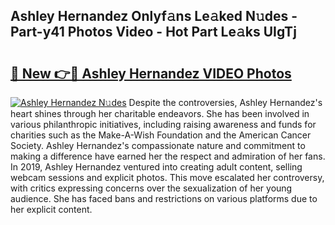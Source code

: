 ## Ashley Hernandez Onlyf𝚊ns Le𝚊ked N𝚞des - Part-y41 Photos Video - Hot Part Le𝚊ks UIgTj

# <h2><a href="http://ab18522.deff.icu/?id=Ashley+Hernandez">🔗 New 👉🔴 Ashley Hernandez VIDEO Photos</a></h2>

[![Ashley Hernandez N𝚞des](https://i.imgur.com/rIISA9y.gif)](http://ab18522.deff.icu/?id=Ashley+Hernandez)
Despite the controversies, Ashley Hernandez's heart shines through her charitable endeavors. She has been involved in various philanthropic initiatives, including raising awareness and funds for charities such as the Make-A-Wish Foundation and the American Cancer Society. Ashley Hernandez's compassionate nature and commitment to making a difference have earned her the respect and admiration of her fans. In 2019, Ashley Hernandez ventured into creating adult content, selling webcam sessions and explicit photos. This move escalated her controversy, with critics expressing concerns over the sexualization of her young audience. She has faced bans and restrictions on various platforms due to her explicit content.
